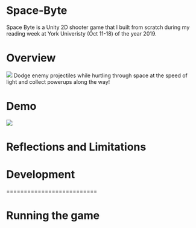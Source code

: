 # Space-Byte
Space Byte is a Unity 2D shooter game that I built from scratch during my reading week at York Univeristy (Oct 11-18) of the year 2019. 

# Overview
![](https://i.postimg.cc/SQ6bT0LR/Screen-Shot-2020-03-04-at-11-51-15-PM.png)
Dodge enemy projectiles while hurtling through space at the speed of light and collect powerups along the way!

# Demo
![](https://media.giphy.com/media/W5UZoO4wEzDBeQ0mEj/giphy.gif)
# Reflections and Limitations

# Development
==========================


# Running the game


